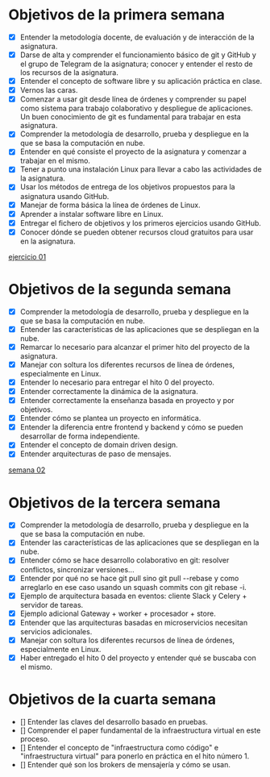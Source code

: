 # Objetivos de la primera semana
- [x] Entender la metodología docente, de evaluación y de interacción de la asignatura.
- [x] Darse de alta y comprender el funcionamiento básico de git y GitHub y el grupo de Telegram de la asignatura; conocer y entender el resto de los recursos de la asignatura.
- [x] Entender el concepto de software libre y su aplicación práctica en clase.
- [x] Vernos las caras.
- [x] Comenzar a usar git desde línea de órdenes y comprender su papel como sistema para trabajo colaborativo y despliegue de aplicaciones. Un buen conocimiento de git es fundamental para trabajar en esta asignatura.
- [x] Comprender la metodología de desarrollo, prueba y despliegue en la que se basa la computación en nube.
- [x] Entender en qué consiste el proyecto de la asignatura y comenzar a trabajar en el mismo.
- [x] Tener a punto una instalación Linux para llevar a cabo las actividades de la asignatura.
- [x] Usar los métodos de entrega de los objetivos propuestos para la asignatura usando GitHub.
- [x] Manejar de forma básica la línea de órdenes de Linux.
- [x] Aprender a instalar software libre en Linux.
- [x] Entregar el fichero de objetivos y los primeros ejercicios usando GitHub.
- [x] Conocer dónde se pueden obtener recursos cloud gratuitos para usar en la asignatura.

[ejercicio 01](https://github.com/ouank/CC-ejercicios/blob/master/ej-01.md)

# Objetivos de la segunda semana
- [x] Comprender la metodología de desarrollo, prueba y despliegue en la que se basa la computación en nube.
- [x] Entender las características de las aplicaciones que se despliegan en la nube.
- [x] Remarcar lo necesario para alcanzar el primer hito del proyecto de la asignatura.
- [x] Manejar con soltura los diferentes recursos de línea de órdenes, especialmente en Linux.
- [x] Entender lo necesario para entregar el hito 0 del proyecto.
- [x] Entender correctamente la dinámica de la asignatura.
- [x] Entender correctamente la enseñanza basada en proyecto y por objetivos. 
- [x] Entender cómo se plantea un proyecto en informática. 
- [x] Entender la diferencia entre frontend y backend y cómo se pueden desarrollar de forma independiente. 
- [x] Entender el concepto de domain driven design.
- [x] Entender arquitecturas de paso de mensajes.

[semana 02](https://github.com/ouank/CC-ejercicios/blob/master/semana2/ejercicios.md)

# Objetivos de la tercera semana
 - [x] Comprender la metodología de desarrollo, prueba y despliegue en la que se basa la computación en nube.
 - [x] Entender las características de las aplicaciones que se despliegan en la nube.
 - [x] Entender cómo se hace desarrollo colaborativo en git: resolver conflictos, sincronizar versiones...
 - [x] Entender por qué no se hace git pull sino git pull --rebase y como arreglarlo en ese caso usando un squash commits con git rebase -i.
 - [x] Ejemplo de arquitectura basada en eventos: cliente Slack y Celery + servidor de tareas.
 - [x] Ejemplo adicional Gateway + worker + procesador + store.
 - [x] Entender que las arquitecturas basadas en microservicios necesitan servicios adicionales.
 - [x] Manejar con soltura los diferentes recursos de línea de órdenes, especialmente en Linux.
 - [x] Haber entregado el hito 0 del proyecto y entender qué se buscaba con el mismo.

 # Objetivos de la cuarta semana
- [] Entender las claves del desarrollo basado en pruebas.
- [] Comprender el paper fundamental de la infraestructura virtual en este proceso.
- [] Entender el concepto de "infraestructura como código" e "infraestructura virtual" para ponerlo en práctica en el hito número 1.
- [] Entender qué son los brokers de mensajería y cómo se usan.
